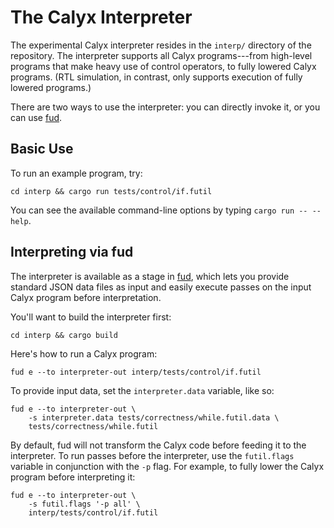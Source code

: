 # The Calyx Interpreter

The experimental Calyx interpreter resides in the `interp/` directory of the
repository.
The interpreter supports all Calyx programs---from high-level programs that
make heavy use of control operators, to fully lowered Calyx programs.
(RTL simulation, in contrast, only supports execution of fully lowered programs.)

There are two ways to use the interpreter: you can directly invoke it, or you can use [fud][].

## Basic Use

To run an example program, try:

    cd interp && cargo run tests/control/if.futil

You can see the available command-line options by typing `cargo run -- --help`.

## Interpreting via fud

The interpreter is available as a stage in [fud][], which lets you provide standard JSON data files as input and easily execute passes on the input Calyx program before interpretation.

You'll want to build the interpreter first:

    cd interp && cargo build

Here's how to run a Calyx program:

    fud e --to interpreter-out interp/tests/control/if.futil

To provide input data, set the `interpreter.data` variable, like so:

    fud e --to interpreter-out \
        -s interpreter.data tests/correctness/while.futil.data \
        tests/correctness/while.futil

By default, fud will not transform the Calyx code before feeding it to the interpreter.
To run passes before the interpreter, use the `futil.flags` variable in conjunction with the `-p` flag.
For example, to fully lower the Calyx program before interpreting it:

    fud e --to interpreter-out \
        -s futil.flags '-p all' \
        interp/tests/control/if.futil

[fud]: fud/index.md

